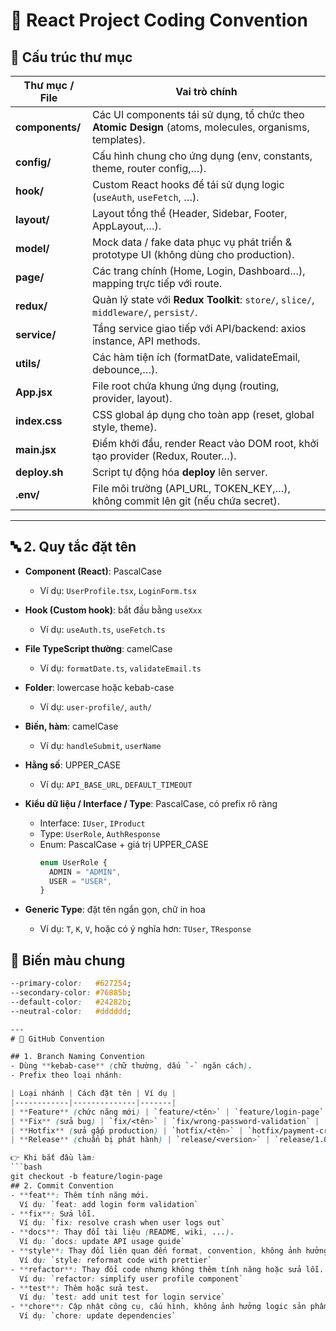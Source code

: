 # 📘 React Project Coding Convention

## 📂 Cấu trúc thư mục

| **Thư mục / File** | **Vai trò chính** |
|---------------------|-------------------|
| **components/**    | Các UI components tái sử dụng, tổ chức theo **Atomic Design** (atoms, molecules, organisms, templates). |
| **config/**        | Cấu hình chung cho ứng dụng (env, constants, theme, router config,…). |
| **hook/**          | Custom React hooks để tái sử dụng logic (`useAuth`, `useFetch`, …). |
| **layout/**        | Layout tổng thể (Header, Sidebar, Footer, AppLayout,…). |
| **model/**         | Mock data / fake data phục vụ phát triển & prototype UI (không dùng cho production). |
| **page/**          | Các trang chính (Home, Login, Dashboard…), mapping trực tiếp với route. |
| **redux/**         | Quản lý state với **Redux Toolkit**: `store/`, `slice/`, `middleware/`, `persist/`. |
| **service/**       | Tầng service giao tiếp với API/backend: axios instance, API methods. |
| **utils/**         | Các hàm tiện ích (formatDate, validateEmail, debounce,…). |
| **App.jsx**        | File root chứa khung ứng dụng (routing, provider, layout). |
| **index.css**      | CSS global áp dụng cho toàn app (reset, global style, theme). |
| **main.jsx**       | Điểm khởi đầu, render React vào DOM root, khởi tạo provider (Redux, Router…). |
| **deploy.sh**      | Script tự động hóa **deploy** lên server. |
| **.env/**          | File môi trường (API_URL, TOKEN_KEY,…), không commit lên git (nếu chứa secret). |

---
## 🔤 2. Quy tắc đặt tên

- **Component (React)**: PascalCase  
  - Ví dụ: `UserProfile.tsx`, `LoginForm.tsx`

- **Hook (Custom hook)**: bắt đầu bằng `useXxx`  
  - Ví dụ: `useAuth.ts`, `useFetch.ts`

- **File TypeScript thường**: camelCase  
  - Ví dụ: `formatDate.ts`, `validateEmail.ts`

- **Folder**: lowercase hoặc kebab-case  
  - Ví dụ: `user-profile/`, `auth/`

- **Biến, hàm**: camelCase  
  - Ví dụ: `handleSubmit`, `userName`

- **Hằng số**: UPPER_CASE  
  - Ví dụ: `API_BASE_URL`, `DEFAULT_TIMEOUT`

- **Kiểu dữ liệu / Interface / Type**: PascalCase, có prefix rõ ràng  
  - Interface: `IUser`, `IProduct`  
  - Type: `UserRole`, `AuthResponse`  
  - Enum: PascalCase + giá trị UPPER_CASE  
    ```ts
    enum UserRole {
      ADMIN = "ADMIN",
      USER = "USER",
    }
    ```

- **Generic Type**: đặt tên ngắn gọn, chữ in hoa  
  - Ví dụ: `T`, `K`, `V`, hoặc có ý nghĩa hơn: `TUser`, `TResponse`
## 🎨 Biến màu chung

```css
--primary-color:   #627254;
--secondary-color: #76885b;
--default-color:   #24282b;
--neutral-color:   #dddddd;

---
# 🌿 GitHub Convention

## 1. Branch Naming Convention
- Dùng **kebab-case** (chữ thường, dấu `-` ngăn cách).
- Prefix theo loại nhánh:

| Loại nhánh | Cách đặt tên | Ví dụ |
|------------|--------------|-------|
| **Feature** (chức năng mới) | `feature/<tên>` | `feature/login-page` |
| **Fix** (sửa bug) | `fix/<tên>` | `fix/wrong-password-validation` |
| **Hotfix** (sửa gấp production) | `hotfix/<tên>` | `hotfix/payment-crash` |
| **Release** (chuẩn bị phát hành) | `release/<version>` | `release/1.0.0` |

👉 Khi bắt đầu làm:
```bash
git checkout -b feature/login-page
## 2. Commit Convention
- **feat**: Thêm tính năng mới.  
  Ví dụ: `feat: add login form validation`  
- **fix**: Sửa lỗi.  
  Ví dụ: `fix: resolve crash when user logs out`  
- **docs**: Thay đổi tài liệu (README, wiki, ...).  
  Ví dụ: `docs: update API usage guide`  
- **style**: Thay đổi liên quan đến format, convention, không ảnh hưởng logic.  
  Ví dụ: `style: reformat code with prettier`  
- **refactor**: Thay đổi code nhưng không thêm tính năng hoặc sửa lỗi.  
  Ví dụ: `refactor: simplify user profile component`  
- **test**: Thêm hoặc sửa test.  
  Ví dụ: `test: add unit test for login service`  
- **chore**: Cập nhật công cụ, cấu hình, không ảnh hưởng logic sản phẩm.  
  Ví dụ: `chore: update dependencies`